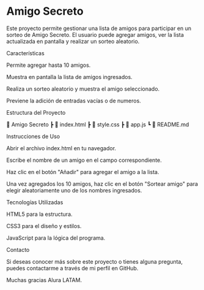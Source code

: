 

<H1>Amigo Secreto</H1>


<p>Este proyecto permite gestionar una lista de amigos para participar en un sorteo de Amigo Secreto. El usuario puede agregar amigos, ver la lista actualizada en pantalla y realizar un sorteo aleatorio.

Características

Permite agregar hasta 10 amigos.

Muestra en pantalla la lista de amigos ingresados.

Realiza un sorteo aleatorio y muestra el amigo seleccionado.

Previene la adición de entradas vacías o de numeros.

Estructura del Proyecto

📂 Amigo Secreto
┣ 📄 index.html
┣ 📄 style.css
┣ 📄 app.js
┗ 📄 README.md

Instrucciones de Uso

Abrir el archivo index.html en tu navegador.

Escribe el nombre de un amigo en el campo correspondiente.

Haz clic en el botón "Añadir" para agregar el amigo a la lista.

Una vez agregados los 10 amigos, haz clic en el botón "Sortear amigo" para elegir aleatoriamente uno de los nombres ingresados.

Tecnologías Utilizadas

HTML5 para la estructura.

CSS3 para el diseño y estilos.

JavaScript para la lógica del programa.

Contacto

Si deseas conocer más sobre este proyecto o tienes alguna pregunta, puedes contactarme a través de mi perfil en GitHub.


Muchas gracias Alura LATAM.</p>
